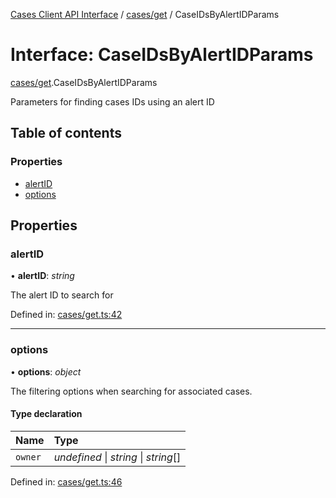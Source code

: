 [Cases Client API Interface](../cases_client_api.md) / [cases/get](../modules/cases_get.md) / CaseIDsByAlertIDParams

# Interface: CaseIDsByAlertIDParams

[cases/get](../modules/cases_get.md).CaseIDsByAlertIDParams

Parameters for finding cases IDs using an alert ID

## Table of contents

### Properties

- [alertID](cases_get.caseidsbyalertidparams.md#alertid)
- [options](cases_get.caseidsbyalertidparams.md#options)

## Properties

### alertID

• **alertID**: *string*

The alert ID to search for

Defined in: [cases/get.ts:42](https://github.com/jonathan-buttner/kibana/blob/0e98e105663/x-pack/plugins/cases/server/client/cases/get.ts#L42)

___

### options

• **options**: *object*

The filtering options when searching for associated cases.

#### Type declaration

| Name | Type |
| :------ | :------ |
| `owner` | *undefined* \| *string* \| *string*[] |

Defined in: [cases/get.ts:46](https://github.com/jonathan-buttner/kibana/blob/0e98e105663/x-pack/plugins/cases/server/client/cases/get.ts#L46)
